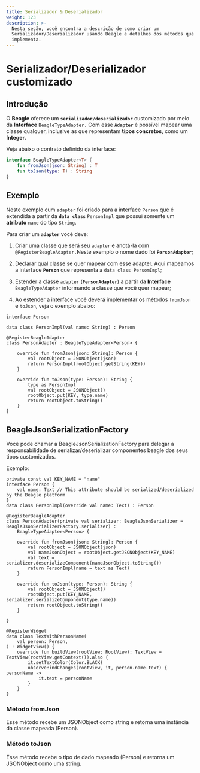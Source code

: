 ```yaml
---
title: Serializador & Deserializador
weight: 123
description: >-
  Nesta seção, você encontra a descrição de como criar um
  Serializador/Deserializador usando Beagle e detalhes dos métodos que ele
  implementa.
---
```


# Serializador/Deserializador customizado

## Introdução

O **Beagle** oferece um **`serializador/deserializador`** customizado por meio da **Interface** `BeagleTypeAdapter.` Com esse **`Adapter`** é possível mapear uma classe qualquer, inclusive as que representam **tipos concretos**, como um **Integer**. 

Veja abaixo o contrato definido da interface:

```kotlin
interface BeagleTypeAdapter<T> {
    fun fromJson(json: String) : T
    fun toJson(type: T) : String
}
```

## Exemplo

Neste exemplo cum `adapter` foi criado para a interface `Person` que é extendida a partir da **`data class`** `PersonImpl` que possui somente um **atributo** `name` do tipo `String`. 

Para criar um **`adapter`** você deve:

1. Criar uma classe que será seu `adapter` e anotá-la com `@RegisterBeagleAdapter.`Neste exemplo o nome dado foi **`PersonAdapter`**;

2. Declarar qual classe se quer mapear com esse adapter. Aqui mapeamos a interface **`Person`** que representa a `data class PersomImpl`;

3. Estender a classe `adapter` \(**`PersonAdapter`**\) a partir da **Interface** `BeagleTypeAdapter` informando a classe que você quer mapear;
4. Ao estender a interface você deverá implementar os métodos `fromJson` e `toJson`, veja o exemplo abaixo:

```text
interface Person

data class PersonImpl(val name: String) : Person

@RegisterBeagleAdapter
class PersonAdapter : BeagleTypeAdapter<Person> {

    override fun fromJson(json: String): Person {
        val rootObject = JSONObject(json)
        return PersonImpl(rootObject.getString(KEY))
    }

    override fun toJson(type: Person): String {
        type as PersonImpl
        val rootObject = JSONObject()
        rootObject.put(KEY, type.name)
        return rootObject.toString()
    }
}
```


## BeagleJsonSerializationFactory
Você pode chamar a BeagleJsonSerializationFactory para delegar a responsabilidade de serializar/deserializar componentes beagle dos seus tipos customizados.

Exemplo:
```
private const val KEY_NAME = "name"
interface Person {
    val name: Text // This attribute should be serialized/deserialized by the Beagle platform
}
data class PersonImpl(override val name: Text) : Person

@RegisterBeagleAdapter
class PersonAdapter(private val serializer: BeagleJsonSerializer = BeagleJsonSerializerFactory.serializer) :
    BeagleTypeAdapter<Person> {

    override fun fromJson(json: String): Person {
        val rootObject = JSONObject(json)
        val nameJsonObject = rootObject.getJSONObject(KEY_NAME)
        val text = serializer.deserializeComponent(nameJsonObject.toString())
        return PersonImpl(name = text as Text)
    }

    override fun toJson(type: Person): String {
        val rootObject = JSONObject()
        rootObject.put(KEY_NAME, serializer.serializeComponent(type.name))
        return rootObject.toString()
    }

}

@RegisterWidget
data class TextWithPersonName(
    val person: Person,
) : WidgetView() {
    override fun buildView(rootView: RootView): TextView = TextView(rootView.getContext()).also {
        it.setTextColor(Color.BLACK)
        observeBindChanges(rootView, it, person.name.text) { personName ->
            it.text = personName
        }
    }
}
```

### Método fromJson

Esse método recebe um JSONObject como string e retorna uma instância da classe mapeada \(Person\).

### Método toJson

Esse método recebe o tipo de dado mapeado \(Person\) e retorna um JSONObject como uma string.
